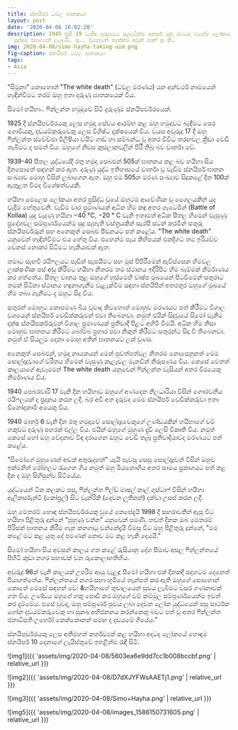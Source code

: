```yaml
---
title: ස්නයිපර් ධවල ඝාතකයා
layout: post
date: '2020-04-08 16:02:20'
description: 1945 ජුනි 19 වැනිදා බුරුමයට සැබැවින්ම අනර්ඝ මුළු රටටම වගේම ලෝකයටම වටිනා
  සුන්දර ත්‍යාගයක් ලැබුණි. සූ.. එහෙමත් නැත්නම් අවුන් සාන් සූ කී.
img: 2020-04-08/simo-hayha-taking-aim.png
fig-caption: ස්නයිපර් ධවල ඝාතකයා
tags:
- Asia
---
```


"සිමූනා" නොහොත් "The white death" (ධවල මරණය) යන අන්වර්ථ නාමයෙන් හැඳින්වීමට තරම් ඔහු ඉතා දරුණු ඝාතකයෙක් විය.

සිමෝ හයිහා.. ෆින්ලන්ත හමුදාවේ සිටි දරුණුම ස්නයිපර්වරයෙක්.

1925 දී ස්නයිපර්වරයකු ලෙස හමුදා සේවය ආරම්භ කළ ඔහු හමුදාවට බැඳීමට පෙර ගොවියකු, දඩයම්කරුවෙකු ලෙස විශිෂ්ට දක්ෂයෙක් විය. වයස අවුරුදු 17 දී ඔහු ෆින්ලන්ත ස්වේච්ඡා මිලීෂියා වයිට් ගාඩ් හා සම්බන්ධ වූ අතර විවිධ තරඟවල ක්‍රීඩා වෙඩි තැබීමට ද සමත් විය. ඔහුගේ නිවස කුසලානවලින් පිරී තිබූ බව වාර්තා වේ.

1939-40 සීතල යුද්ධයේදී රතු හමුදා සෙබළුන් 505ක් ඝාතනය කළ බව හයිහා සිය දිනපොතේ සඳහන් කර ඇත. දරුණු යුද්ධ ඉතිහාසයේ වාර්තා වූ වැඩිම ස්නයිපර් ඝාතන සංඛ්‍යාව මොහු විසින් ලබාගෙන ඇත. ඔහු එම 505ක මරණ සංඛ්‍යාව සිදුකළේ දින 100ක් ඇතුළත වීමද විශේෂත්වයකි.

හයිහා මෙලෙස ලෝකයා අතර ප්‍රසිද්ධ වූයේ ඔහුටම ආවේණික වූ ශෛලයකින් යුද වැදීම හේතුවෙනි. වැඩිම වාර ප්‍රමාණයක් අධික හිම කඳු අතර ගැටෙමින් (Battle of Kollaa) යුද වැදුණු හයිහා −40 °C, −20 ° C වැනි ඉතාමත් අධික සීතල හිමෙන් වැසුණු ප්‍රදේශවල සම්පූර්ණයෙන්ම සුදු පැහැති වස්ත්‍රයකින් සැරසී සටන් කරමින් සතුරු ස්නයිපර්වරුන් සහ අනෙකුත් සෙබළු පීඩනයට පත් කළේය. "The white death" යනුවෙන් හැඳින්වීමට එය හේතු විය. එහෙන්ම පැය කිහිපයක් එකදිගට තම ඉරියව්ව වෙනස් නොකර සිටීමට හැකියාවක් ඇත.

තමාට සැඟවී රයිෆලයට පෑඩින් සැපයීමට සහ මූස් පිපිරීමෙන් ඇවිස්සෙන හිමවල ලාක්ෂණික පස් අඩු කිරීමට හයිහා නිතරම තම ස්ථානය ඉදිරිපිට හිම බැම්මක් නිර්මාණය කර ගත්තේය. සීතල වාතය තුළ ඔහුගේ හුස්මෙහි වාෂ්ප මුඛයෙන් පිටවීමෙන් සතුරාට තමන් සිටිනා ස්ථානය හඳුනාගැනීම වැළැක්වීම සඳහා ස්නයිපින් අතරතුර ඔහුගේ මුඛයේ හිම තබා ගැනීමට ද ඔහුට සිදු විය.

සතුරන් මොහුට කොපමණ බිය වූවාද කිවහොත් මොහුව මරණයට පත් කිරීමට විශාල වශයෙන් ස්නයිපර් වෙඩික්කරුවන් එවා තිබෙනවා. නමුත් එයින් සිදුවූයේ සිමෝ වැනිම දක්ෂ ස්නයිපර්කරුවන් විශාල ප්‍රමාණයක් ප්‍රතිවාදී පිළට අහිමි වීමයි. අධික හිම නිසා මොහුව ඝාතනය කිරීමට බෝම්බ ප්‍රහාර පවා නිකුත් කිරීමට සතුරන්ට සිදු වී තිබෙනවා. නමුත් ඒ සියලුම දෙනා මොහු අතින් ඝාතනයට ලක් වුණා.

අනෙකුත් සෙබළුන්, හමුදා නායකයන් මෙන් පුවත්පත්වල නිතරම නොපෙනුනත් මෙම සොල්දාදුවාගේ චරිතය හිමෙන් වැසුණු කැලෑවල මැනවින් නිරූපණය විය. කෙසේ වෙතත් කාලයාගේ ඇවෑමෙන් The white death යනුවෙන් ෆින්ලන්ත වැසියන් අතර වීරයෙකු නිර්මාණය විය.

1940 පෙබරවාරි 17 වැනි දින හයිහාට ඔහුගේ අණදෙන නිලධාරියා විසින් ගෞරවනීය රයිෆලයක් ද ප්‍රදානය කරන ලදි.
බර අවි අත දැරුවද මෙම ස්නයිපර් වෙඩික්කරුවා ඉතා විනෝදකාමී අයෙකු විය.

1940 මාර්තු 6 වැනි දින රතු හමුදාවේ සොල්දාදුවෙකුගේ උණ්ඩයකින් හයිහාගේ වම් හකුවට දරුණු පහරක් එල්ල විය. එයින් ඔහුගේ මුහුණ දැඩි ලෙසි විකෘති විය. නමුත් කෙසේ හෝ ඔහු වේදනාව විඳ දරාගෙන ⁣ඔහුට වෙඩි තැබූ ප්‍රතිවාදියාවද මරණය⁣ට පත් කළේය.

"සිමෝගේ මුහුණෙන් අඩක් අතුරුදහන්" යැයි පැවසූ සෙසු සොල්දාදුවන් විසින් ඔහුව ඉක්මනින් රෝහලට රැගෙන ගිය නමුත් ඔහු මියනොගිය අතර සාමය ප්‍රකාශයට පත් කළ දින ද ඔහු සිහිසුන්ව සිටියේය. 

යුද්ධයෙන් ටික කලකට පසු, ෆින්ලන්ත ෆීල්ඩ් මාෂල් කාල් ගුස්ටාෆ් විසින් හයිහා ඇලිකර්සැන්ටි (කෝප්‍රල්) සිට වැන්රිකි (දෙවන ලුතිනන්) දක්වා උසස් කරන ලදී.

ඔහු මෙතරම් හොඳ ස්නයිපර්වරයකු වූයේ කෙසේදැයි 1998 දී සඟරාවකින් ඇසූ විට හයිහා පිළිතුරු දුන්නේ “පුහුණු වන්න” යනුවෙන් පමණි.  තවත් දිනක ඔබ මෙතරම් පිරිසක් ඝාතනය කිරීම ගැන කනගාටු වන්නේදැයි විමසූ විට ඔහු පිළිතුරු දුන්නේ, "මම කළේ මට කළ යුතු දේ පමණක් නොව මට කළ හැකි දෙයයි."

සිමෝ හයිහා සිය අවසන් කාලය ගත කළේ රුසියානු දේශ සීමාව අසල ෆින්ලන්තයේ පිහිටි කුඩා නගර සභාවක් වන රුකොලාහතිහිය.

අවුරුදු 96ක් වැනි කාලයක් උපරිම ආයු වැළඳූ සීමෝ හයිහා එක් දිනකදී සදහටම දෙනෙත් පියාගත්තේය. ෆින්ලන්තයේ නගර සභා භූමියේ තැන්පත් කර ඇති ඔහුගේ සොහොන් කොතේ මෙසේ සඳහන් වේ: &හයිහාගේ තුවාලයෙන් සුවය ලැබීමට වසර ගණනාවක් ගත විය. උණ්ඩය ඔහුගේ හකු පොඩි කර ඔහුගේ වම් කම්මුල සම්පූර්ණයෙන්ම ඉවත් කර දැම්මේය. එසේ වුවද, ඔහු සම්පූර්ණ සුවය ලබා දෙවන ලෝක යුද්ධයෙන් පසු සාර්ථක ගෝන දඩයම්කරුවෙකු හා සුනඛ අභිජනනය කරන්නෙකු බවට පත් වූ අතර ෆින්ලන්ත ජනාධිපති උර්හෝ කෙක්කොනන් සමඟ ද දඩයමේ ගියේය.”

ස්නයිපර්වරයකු ලෙස අතිමහත් කර්තව්‍යක් කළ හයිහා අදටද ලෝකයේ හොඳම ස්නයිපර් 10 දෙනාගේ ලැයිස්තුවේ ඉහළින්ම රැඳී සිටී.

![img1]({{ 'assets/img/2020-04-08/5603ea6e9dd7cc1b008bccbf.png' | relative_url }})

![img2]({{ 'assets/img/2020-04-08/D7dXJYFWsAAETj1.png' | relative_url }})

![img3]({{ 'assets/img/2020-04-08/Simo+Hayha.png' | relative_url }})

![img5]({{ 'assets/img/2020-04-08/images_1586150731605.png' | relative_url }})
